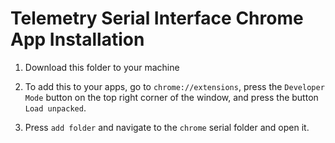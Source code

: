 Telemetry Serial Interface Chrome App Installation
===================================================

1. Download this folder to your machine

2. To add this to your apps, go to `chrome://extensions`, press the `Developer Mode` button on the top right corner of the window, and press the button `Load unpacked`.

3. Press `add folder` and navigate to the `chrome` serial folder and open it.